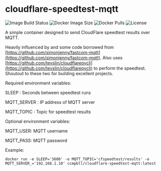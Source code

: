 # cloudflare-speedtest-mqtt
![Image Build Status](https://img.shields.io/github/workflow/status/ccmpbll/docker-diag-tools/Docker%20Image%20CI?style=flat-square) ![Docker Image Size](https://img.shields.io/docker/image-size/ccmpbll/docker-diag-tools/latest?style=flat-square) ![Docker Pulls](https://img.shields.io/docker/pulls/ccmpbll/docker-diag-tools.svg?style=flat-square) ![License](https://img.shields.io/badge/License-GPLv3-blue.svg?style=flat-square)

A simple container designed to send CloudFlare speedtest results over MQTT.

Heavily influenced by and some code borrowed from [https://github.com/simonjenny/fastcom-mqtt](https://github.com/simonjenny/fastcom-mqtt). Also uses [https://github.com/tevslin/cloudflarepycli](https://github.com/tevslin/cloudflarepycli) to perform the speedtest. Shoutout to these two for building excellent projects. 



Required environment variables:

SLEEP : Seconds between speedtest runs

MQTT_SERVER : IP address of MQTT server

MQTT_TOPIC : Topic for speedtest results



Optional environment variables:

MQTT_USER: MQTT username

MQTT_PASS: MQTT password


Example:
```
docker run -e SLEEP='3600' -e MQTT_TOPIC='cfspeedtest/results' -e MQTT_SERVER_='192.168.1.10' ccmpbll/cloudflare-speedtest-mqtt:latest
```
